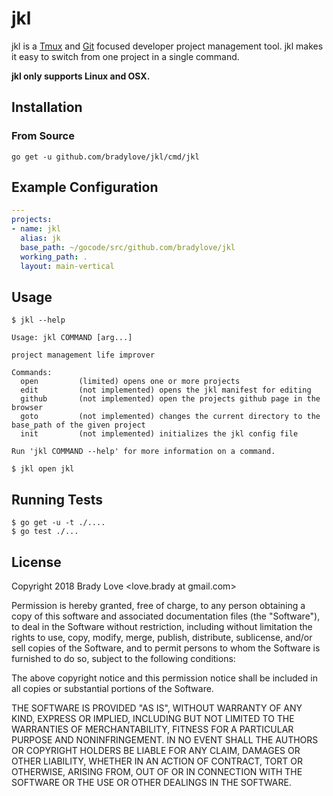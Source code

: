 jkl
====================================

jkl is a [Tmux][tmux] and [Git][git] focused developer project management tool.
jkl makes it easy to switch from one project in a single command.

**jkl only supports Linux and OSX.**

## Installation

### From Source

```
go get -u github.com/bradylove/jkl/cmd/jkl
```

## Example Configuration

``` yaml
---
projects:
- name: jkl
  alias: jk
  base_path: ~/gocode/src/github.com/bradylove/jkl
  working_path: .
  layout: main-vertical
```

## Usage

```
$ jkl --help

Usage: jkl COMMAND [arg...]

project management life improver

Commands:
  open         (limited) opens one or more projects
  edit         (not implemented) opens the jkl manifest for editing
  github       (not implemented) open the projects github page in the browser
  goto         (not implemented) changes the current directory to the base_path of the given project
  init         (not implemented) initializes the jkl config file

Run 'jkl COMMAND --help' for more information on a command.
```

```
$ jkl open jkl
```

## Running Tests

```
$ go get -u -t ./....
$ go test ./...
```

## License

Copyright 2018 Brady Love <love.brady at gmail.com>

Permission is hereby granted, free of charge, to any person obtaining a copy of
this software and associated documentation files (the "Software"), to deal in
the Software without restriction, including without limitation the rights to
use, copy, modify, merge, publish, distribute, sublicense, and/or sell copies of
the Software, and to permit persons to whom the Software is furnished to do so,
subject to the following conditions:

The above copyright notice and this permission notice shall be included in all
copies or substantial portions of the Software.

THE SOFTWARE IS PROVIDED "AS IS", WITHOUT WARRANTY OF ANY KIND, EXPRESS OR
IMPLIED, INCLUDING BUT NOT LIMITED TO THE WARRANTIES OF MERCHANTABILITY, FITNESS
FOR A PARTICULAR PURPOSE AND NONINFRINGEMENT. IN NO EVENT SHALL THE AUTHORS OR
COPYRIGHT HOLDERS BE LIABLE FOR ANY CLAIM, DAMAGES OR OTHER LIABILITY, WHETHER
IN AN ACTION OF CONTRACT, TORT OR OTHERWISE, ARISING FROM, OUT OF OR IN
CONNECTION WITH THE SOFTWARE OR THE USE OR OTHER DEALINGS IN THE SOFTWARE.

[git]:  https://git-scm.com/
[tmux]: https://github.com/tmux/tmux
